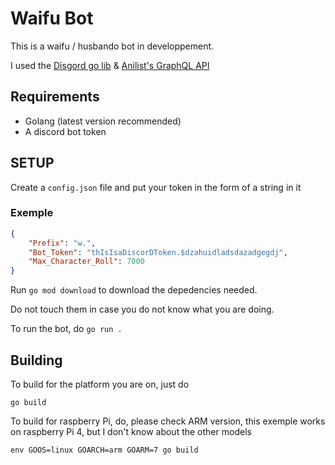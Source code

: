 # Waifu Bot

This is a waifu / husbando bot in developpement.

I used the [Disgord go lib](github.com/andersfylling/disgord) & [Anilist's GraphQL API](https://github.com/AniList/ApiV2-GraphQL-Docs)

## Requirements

* Golang (latest version recommended)
* A discord bot token

## SETUP

Create a `config.json` file and put your token in the form of a string in it

### Exemple

```json
{
    "Prefix": "w.",
    "Bot_Token": "thIsIsaDiscorDToken.$dzahuidladsdazadgegdj",
    "Max_Character_Roll": 7000
}
```

Run `go mod download` to download the depedencies needed.

Do not touch them in case you do not know what you are doing.

To run the bot, do `go run .`

## Building

To build for the platform you are on, just do

`go build`

To build for raspberry Pi, do, please check ARM version, this exemple works on raspberry Pi 4, but I don't know about the other models

`env GOOS=linux GOARCH=arm GOARM=7 go build`